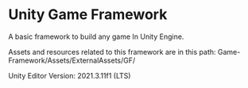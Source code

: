 # Unity Game Framework
A basic framework to build any game In Unity Engine.

Assets and resources related to this framework are in this path: Game-Framework/Assets/ExternalAssets/GF/

Unity Editor Version: 2021.3.11f1 (LTS)

